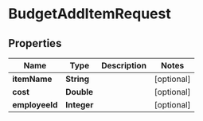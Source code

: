

# BudgetAddItemRequest


## Properties

| Name | Type | Description | Notes |
|------------ | ------------- | ------------- | -------------|
|**itemName** | **String** |  |  [optional] |
|**cost** | **Double** |  |  [optional] |
|**employeeId** | **Integer** |  |  [optional] |



